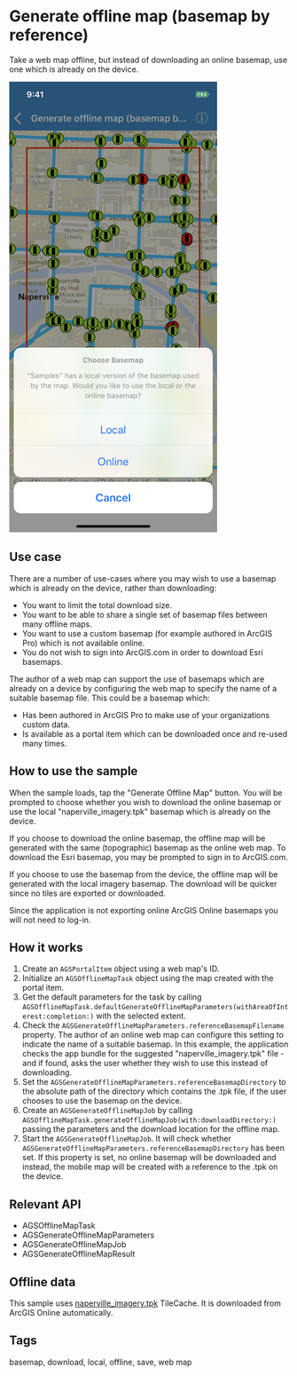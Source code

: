 # Generate offline map (basemap by reference)

Take a web map offline, but instead of downloading an online basemap, use one which is already on the device.

![Image of generate offline map with local basemap](generate-offline-map-with-local-basemap.png)

## Use case

There are a number of use-cases where you may wish to use a basemap which is already on the device, rather than downloading:

* You want to limit the total download size.
* You want to be able to share a single set of basemap files between many offline maps.
* You want to use a custom basemap (for example authored in ArcGIS Pro) which is not available online.
* You do not wish to sign into ArcGIS.com in order to download Esri basemaps.

The author of a web map can support the use of basemaps which are already on a device by configuring the web map to specify the name of a suitable basemap file. This could be a basemap which:

* Has been authored in ArcGIS Pro to make use of your organizations custom data.
* Is available as a portal item which can be downloaded once and re-used many times.

## How to use the sample

When the sample loads, tap the "Generate Offline Map" button. You will be prompted to choose whether you wish to download the online basemap or use the local "naperville_imagery.tpk" basemap which is already on the device.

If you choose to download the online basemap, the offline map will be generated with the same (topographic) basemap as the online web map. To download the Esri basemap, you may be prompted to sign in to ArcGIS.com.

If you choose to use the basemap from the device, the offline map will be generated with the local imagery basemap. The download will be quicker since no tiles are exported or downloaded.

Since the application is not exporting online ArcGIS Online basemaps you will not need to log-in.

## How it works

1. Create an `AGSPortalItem` object using a web map's ID.
2. Initialize an `AGSOfflineMapTask` object using the map created with the portal item.
3. Get the default parameters for the task by calling `AGSOfflineMapTask.defaultGenerateOfflineMapParameters(withAreaOfInterest:completion:)` with the selected extent.
4. Check the `AGSGenerateOfflineMapParameters.referenceBasemapFilename` property. The author of an online web map can configure this setting to indicate the name of a suitable basemap. In this example, the application checks the app bundle for the suggested "naperville_imagery.tpk" file - and if found, asks the user whether they wish to use this instead of downloading.
5. Set the `AGSGenerateOfflineMapParameters.referenceBasemapDirectory` to the absolute path of the directory which contains the .tpk file, if the user chooses to use the basemap on the device.
6. Create an `AGSGenerateOfflineMapJob` by calling `AGSOfflineMapTask.generateOfflineMapJob(with:downloadDirectory:)` passing the parameters and the download location for the offline map.
7. Start the `AGSGenerateOfflineMapJob`. It will check whether `AGSGenerateOfflineMapParameters.referenceBasemapDirectory` has been set. If this property is set, no online basemap will be downloaded and instead, the mobile map will be created with a reference to the .tpk on the device.

## Relevant API

* AGSOfflineMapTask
* AGSGenerateOfflineMapParameters
* AGSGenerateOfflineMapJob
* AGSGenerateOfflineMapResult

## Offline data

This sample uses [naperville_imagery.tpk](https://arcgisruntime.maps.arcgis.com/home/item.html?id=628e8e3521cf45e9a28a12fe10c02c4d) TileCache. It is downloaded from ArcGIS Online automatically.

## Tags

basemap, download, local, offline, save, web map
